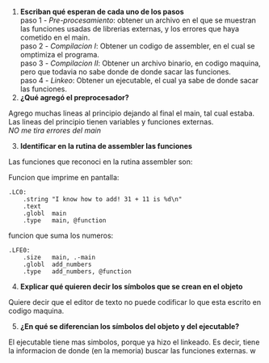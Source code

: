1. **Escriban qué esperan de cada uno de los pasos**  
paso 1 - *Pre-procesamiento*: obtener un archivo en el que se muestran las funciones usadas de librerias externas, y los errores que haya cometido en el main.  
paso 2 - *Compilacion I*: Obtener un codigo de assembler, en el cual se omptimiza el programa.  
paso 3 - *Compilacion II*: Obtener un archivo binario, en codigo maquina, pero que todavia no sabe donde de donde sacar las funciones.  
paso 4 - *Linkeo*: Obtener un ejecutable, el cual ya sabe de donde sacar las funciones.  
2. **¿Qué agregó el preprocesador?**

Agrego muchas lineas al principio dejando al final el main, tal cual estaba.  
Las lineas del principio tienen variables y funciones externas.  
*NO me tira errores del main*  

3. **Identificar en la rutina de assembler las funciones**  

Las funciones que reconoci en la rutina assembler son:  

Funcion que imprime en pantalla:  
```
.LC0:
	.string	"I know how to add! 31 + 11 is %d\n"
	.text
	.globl	main
	.type	main, @function
```  

funcion que suma los numeros:  
```
.LFE0:
	.size	main, .-main
	.globl	add_numbers
	.type	add_numbers, @function
``` 


4. **Explicar qué quieren decir los símbolos que se crean en el objeto**  

Quiere decir que el editor de texto no puede codificar lo que esta escrito en codigo maquina.  

5. **¿En qué se diferencian los símbolos del objeto y del ejecutable?**  

El ejecutable tiene mas simbolos, porque ya hizo el linkeado. Es decir, tiene la informacion de donde (en la memoria) buscar las funciones externas.
w
